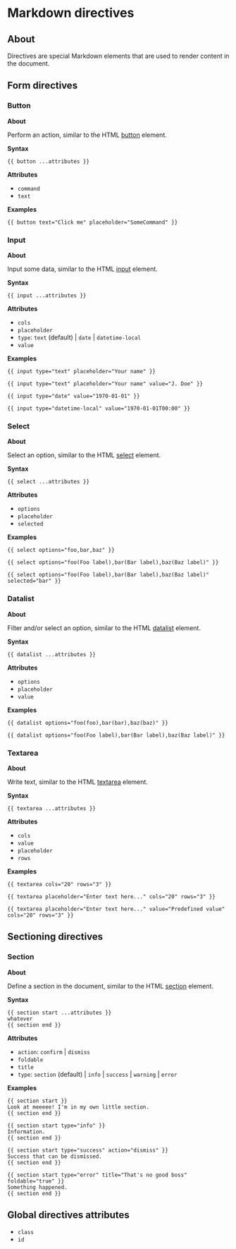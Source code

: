 # Markdown directives

## About

Directives are special Markdown elements that are used to render content in the document.

## Form directives

### Button

**About**

Perform an action, similar to the HTML [button](https://developer.mozilla.org/en-US/docs/Web/HTML/Reference/Elements/button) element.

**Syntax**
```
{{ button ...attributes }}
```

**Attributes**

* `command`
* `text`

**Examples**

```
{{ button text="Click me" placeholder="SomeCommand" }}
```

### Input

**About**

Input some data, similar to the HTML [input](https://developer.mozilla.org/en-US/docs/Web/HTML/Reference/Elements/input) element.

**Syntax**
```
{{ input ...attributes }}
```

**Attributes**

* `cols`
* `placeholder`
* `type`: `text` (default) | `date` | `datetime-local`
* `value`

**Examples**

```
{{ input type="text" placeholder="Your name" }}
```

```
{{ input type="text" placeholder="Your name" value="J. Doe" }}
```

```
{{ input type="date" value="1970-01-01" }}
```

```
{{ input type="datetime-local" value="1970-01-01T00:00" }}
```

### Select

**About**

Select an option, similar to the HTML [select](https://developer.mozilla.org/en-US/docs/Web/HTML/Reference/Elements/select) element.

**Syntax**

```
{{ select ...attributes }}
```

**Attributes**

* `options`
* `placeholder`
* `selected`

**Examples**

```
{{ select options="foo,bar,baz" }}
```

```
{{ select options="foo(Foo label),bar(Bar label),baz(Baz label)" }}
```

```
{{ select options="foo(Foo label),bar(Bar label),baz(Baz label)" selected="bar" }}
```

### Datalist

**About**

Filter and/or select an option, similar to the HTML [datalist](https://developer.mozilla.org/en-US/docs/Web/HTML/Reference/Elements/datalist) element.

**Syntax**

```
{{ datalist ...attributes }}
```

**Attributes**

* `options`
* `placeholder`
* `value`

**Examples**

```
{{ datalist options="foo(foo),bar(bar),baz(baz)" }}
```

```
{{ datalist options="foo(Foo label),bar(Bar label),baz(Baz label)" }}
```

### Textarea

**About**

Write text, similar to the HTML [textarea](https://developer.mozilla.org/en-US/docs/Web/HTML/Reference/Elements/textarea) element.

**Syntax**

```
{{ textarea ...attributes }}
```

**Attributes**

* `cols`
* `value`
* `placeholder`
* `rows`

**Examples**

```
{{ textarea cols="20" rows="3" }}
```

```
{{ textarea placeholder="Enter text here..." cols="20" rows="3" }}
```

```
{{ textarea placeholder="Enter text here..." value="Predefined value" cols="20" rows="3" }}
```

## Sectioning directives

### Section

**About**

Define a section in the document, similar to the HTML [section](https://developer.mozilla.org/en-US/docs/Web/HTML/Reference/Elements/section) element.

**Syntax**

```
{{ section start ...attributes }}
whatever
{{ section end }}
```

**Attributes**

* `action`: `confirm` | `dismiss`
* `foldable`
* `title`
* `type`: `section` (default) | `info` | `success` | `warning` | `error`

**Examples**

```
{{ section start }}
Look at meeeee! I'm in my own little section.
{{ section end }}
```

```
{{ section start type="info" }}
Information.
{{ section end }}
```

```
{{ section start type="success" action="dismiss" }}
Success that can be dismissed.
{{ section end }}
```

```
{{ section start type="error" title="That's no good boss" foldable="true" }}
Something happened.
{{ section end }}
```

## Global directives attributes

* `class`
* `id`